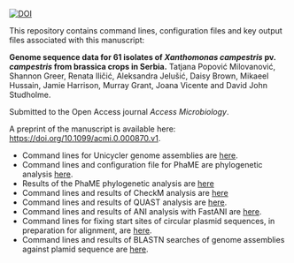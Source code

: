 [![DOI](https://zenodo.org/badge/804824167.svg)](https://zenodo.org/doi/10.5281/zenodo.13628631)

This repository contains command lines, configuration files and key output files associated with this manuscript:

**Genome sequence data for 61 isolates of _Xanthomonas campestris_ pv. _campestris_ from brassica crops in Serbia.**
Tatjana Popović Milovanović, Shannon Greer, Renata Iličić, Aleksandra Jelušić, Daisy Brown, Mikaeel Hussain, Jamie Harrison, Murray Grant, Joana Vicente and David John Studholme.

Submitted to the Open Access journal _Access Microbiology_.

A preprint of the manuscript is available here: https://doi.org/10.1099/acmi.0.000870.v1.

- Command lines for Unicycler genome assemblies are [here](09_unicycler_assemblies).
- Command lines and configuration file for PhaME are phylogenetic analysis [here](04_phame).
- Results of the PhaME phylogenetic analysis are [here](03_workdir/results)
- Command lines and results of CheckM analysis are [here](07_checkm)
- Command lines and results of QUAST analysis are [here](08_quast).
- Command lines and results of ANI analysis with FastANI are [here](10_ANI).
- Command lines for fixing start sites of circular plasmid sequences, in preparation for alignment, are [here](11_circlator).
- Command lines and results of BLASTN searches of genome assemblies against plamid sequence are [here](12_plasmid_blast).
